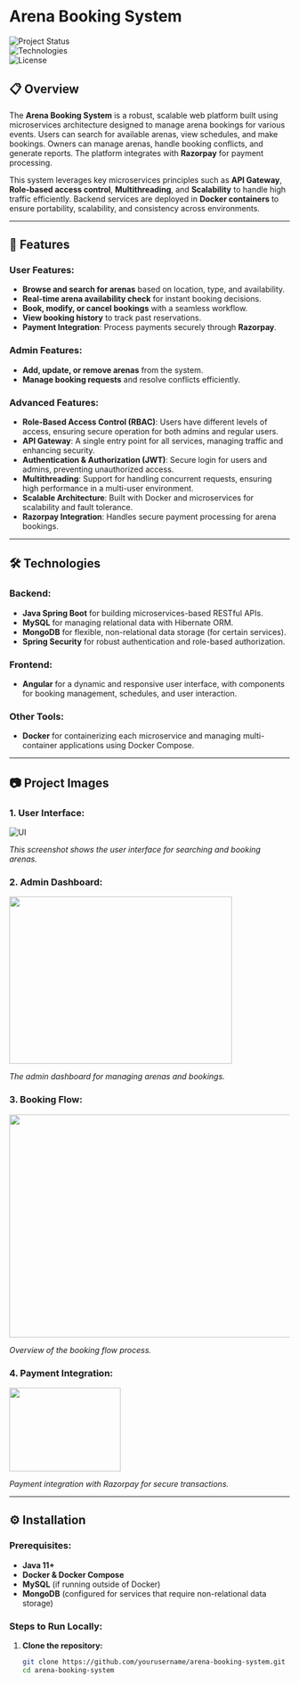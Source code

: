 # Arena Booking System  

![Project Status](https://img.shields.io/badge/Status-Active-brightgreen.svg)  
![Technologies](https://img.shields.io/badge/Technologies-Java%2C%20Spring%20Boot%2C%20MySQL%2C%20MongoDB%2C%20Angular%2C%20Docker-blue.svg)  
![License](https://img.shields.io/badge/License-MIT-lightgrey.svg)  

## 📋 Overview  

The **Arena Booking System** is a robust, scalable web platform built using microservices architecture designed to manage arena bookings for various events. Users can search for available arenas, view schedules, and make bookings. Owners can manage arenas, handle booking conflicts, and generate reports. The platform integrates with **Razorpay** for payment processing.  

This system leverages key microservices principles such as **API Gateway**, **Role-based access control**, **Multithreading**, and **Scalability** to handle high traffic efficiently. Backend services are deployed in **Docker containers** to ensure portability, scalability, and consistency across environments.

---

## 🚀 Features  

### User Features:  
- **Browse and search for arenas** based on location, type, and availability.  
- **Real-time arena availability check** for instant booking decisions.  
- **Book, modify, or cancel bookings** with a seamless workflow.  
- **View booking history** to track past reservations.  
- **Payment Integration**: Process payments securely through **Razorpay**.  

### Admin Features:  
- **Add, update, or remove arenas** from the system.  
- **Manage booking requests** and resolve conflicts efficiently.   

### Advanced Features:  
- **Role-Based Access Control (RBAC)**: Users have different levels of access, ensuring secure operation for both admins and regular users.  
- **API Gateway**: A single entry point for all services, managing traffic and enhancing security.  
- **Authentication & Authorization (JWT)**: Secure login for users and admins, preventing unauthorized access.  
- **Multithreading**: Support for handling concurrent requests, ensuring high performance in a multi-user environment.  
- **Scalable Architecture**: Built with Docker and microservices for scalability and fault tolerance.  
- **Razorpay Integration**: Handles secure payment processing for arena bookings.

---

## 🛠️ Technologies  

### Backend:  
- **Java Spring Boot** for building microservices-based RESTful APIs.  
- **MySQL** for managing relational data with Hibernate ORM.  
- **MongoDB** for flexible, non-relational data storage (for certain services).  
- **Spring Security** for robust authentication and role-based authorization.  

### Frontend:  
- **Angular** for a dynamic and responsive user interface, with components for booking management, schedules, and user interaction.  

### Other Tools:  
- **Docker** for containerizing each microservice and managing multi-container applications using Docker Compose.  

---

## 📷 Project Images  

### 1. **User Interface:**
![UI](https://via.placeholder.com/400x300.png?text=UI+Screenshot)  

*This screenshot shows the user interface for searching and booking arenas.*

### 2. **Admin Dashboard:**
<img src="https://via.placeholder.com/600x400.png?text=Admin+Dashboard" width="400" height="300">  

*The admin dashboard for managing arenas and bookings.*

### 3. **Booking Flow:**
<img src="https://via.placeholder.com/800x600.png?text=Booking+Flow" width="600" height="400">  

*Overview of the booking flow process.*

### 4. **Payment Integration:**
<img src="https://via.placeholder.com/400x300.png?text=Payment+Integration" width="200" height="150">  

*Payment integration with Razorpay for secure transactions.*

---

## ⚙️ Installation  

### Prerequisites:  
- **Java 11+**  
- **Docker & Docker Compose**  
- **MySQL** (if running outside of Docker)  
- **MongoDB** (configured for services that require non-relational data storage)  

### Steps to Run Locally:  

1. **Clone the repository:**  
   ```bash  
   git clone https://github.com/yourusername/arena-booking-system.git  
   cd arena-booking-system  
